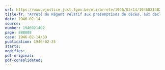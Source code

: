 ```yaml
---
url: https://www.ejustice.just.fgov.be/eli/arrete/1946/02/14/1946021402/justel
title-fr: "Arrêté du Régent relatif aux présomptions de décès, aux déclarations judiciaires de décès et à la rectification administrative de certains actes de décès (abrogé par AL 28-03-1947, art. 1)"
date: 1946-02-14
source:
number: 1946021402
page: 888888
case: 1946-02-14/33
publication: 1946-02-25
starts:
modifies:
pdf-original:
pdf-consolidated:
---
```


